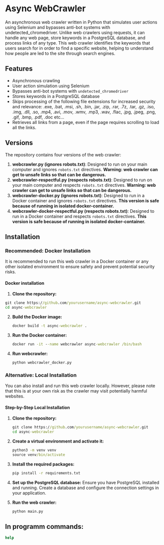 # Async WebCrawler

An asynchronous web crawler written in Python that simulates user actions using Selenium and bypasses anti-bot systems with undetected_chromedriver. Unlike web crawlers using requests, it can handle any web page, store keywords in a PostgreSQL database, and process links of any type. This web crawler identifies the keywords that users search for in order to find a specific website, helping to understand how people are led to the site through search engines.

## Features
- Asynchronous crawling
- User action simulation using Selenium
- Bypasses anti-bot systems with `undetected_chromedriver`
- Stores keywords in a PostgreSQL database
- Skips processing of the following file extensions for increased security and relevance: .exe, .bat, .msi, .sh, .bin, .jar, .zip, .rar, .7z, .tar, .gz, .iso, .img, .dll, .so, .mp4, .avi, .mov, .wmv, .mp3, .wav, .flac, .jpg, .jpeg, .png, .gif, .bmp, .pdf, .doc etc...
- Retrieves all links from a page, even if the page requires scrolling to load all the links.

## Versions
The repository contains four versions of the web crawler:
1. **webcrawler.py (ignores robots.txt)**: Designed to run on your main computer and ignores `robots.txt` directives. **Warning: web crawler can get to unsafe links so that can be dangerous.**
2. **webcrawler-respectful.py (respects robots.txt)**: Designed to run on your main computer and respects `robots.txt` directives. **Warning: web crawler can get to unsafe links so that can be dangerous.**
3. **webcrawler-docker.py (ignores robots.txt)**: Designed to run in a Docker container and ignores `robots.txt` directives. **This version is safe because of running in isolated docker-container.**
4. **webcrawler-docker-respectful.py (respects robots.txt)**: Designed to run in a Docker container and respects `robots.txt` directives. **This version is safe because of running in isolated docker-container.**

## Installation

### Recommended: Docker Installation
It is recommended to run this web crawler in a Docker container or any other isolated environment to ensure safety and prevent potential security risks.

#### Docker installation

1. **Clone the repository:**
  ```cmd
  git clone https://github.com/yourusername/async-webcrawler.git
  cd async-webcrawler
  ```

2. **Build the Docker image:**
    ```cmd
    docker build -t async-webcrawler .
    ```

3. **Run the Docker container:**
    ```cmd
    docker run -it --name webcrawler async-webcrawler /bin/bash
    ```
4. **Run webcrawler:**
   ```cmd
   python webcrawler_docker.py
   ```
   
### Alternative: Local Installation
You can also install and run this web crawler locally. However, please note that this is at your own risk as the crawler may visit potentially harmful websites.

#### Step-by-Step Local Installation

1. **Clone the repository:**
    ```cmd
    git clone https://github.com/yourusername/async-webcrawler.git
    cd async-webcrawler
    ```

2. **Create a virtual environment and activate it:**
    ```cmd
    python3 -m venv venv
    source venv/bin/activate
    ```

3. **Install the required packages:**
    ```cmd
    pip install -r requirements.txt
    ```

4. **Set up the PostgreSQL database:**
    Ensure you have PostgreSQL installed and running. Create a database and configure the connection settings in your application.

5. **Run the web crawler:**
    ```cmd
    python main.py
    ```

## In programm commands:
```cmd
help
```
